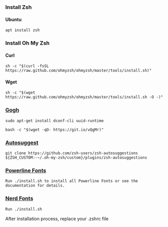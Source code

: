 ### Install Zsh
#### Ubuntu
```
apt install zsh
```

### Install Oh My Zsh
#### Curl
```
sh -c "$(curl -fsSL https://raw.github.com/ohmyzsh/ohmyzsh/master/tools/install.sh)"
```
#### Wget
```
sh -c "$(wget https://raw.github.com/ohmyzsh/ohmyzsh/master/tools/install.sh -O -)"
```

### [Gogh](https://github.com/Mayccoll/Gogh)
```
sudo apt-get install dconf-cli uuid-runtime
```
```
bash -c "$(wget -qO- https://git.io/vQgMr)"
```

### [Autosuggest](https://github.com/zsh-users/zsh-autosuggestions)
```
git clone https://github.com/zsh-users/zsh-autosuggestions ${ZSH_CUSTOM:-~/.oh-my-zsh/custom}/plugins/zsh-autosuggestions
```

### [Powerline Fonts](https://github.com/powerline/fonts)
```
Run ./install.sh to install all Powerline Fonts or see the documentation for details.
```

### [Nerd Fonts](https://github.com/ryanoasis/nerd-fonts)
```
Run ./install.sh
```

After installation process, replace your .zshrc file
